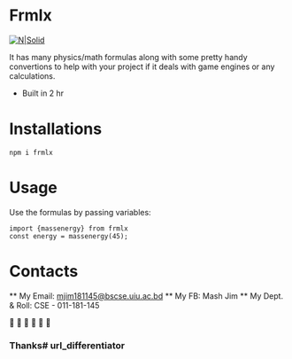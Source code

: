 # Frmlx

[![N|Solid](https://cldup.com/dTxpPi9lDf.thumb.png)](https://mashukealam.github.io)


It has many physics/math formulas along with some pretty handy convertions to help with your project if it deals with game engines or any calculations.

  
  - Built in 2 hr 

# Installations
```npm i frmlx```

# Usage
Use the formulas by passing variables:
``` 
import {massenergy} from frmlx
const energy = massenergy(45);
```

# Contacts
** My Email: mjim181145@bscse.uiu.ac.bd
** My FB: Mash Jim
** My Dept. & Roll: CSE - 011-181-145


:green_heart: :green_heart: :green_heart:
:purple_heart: :purple_heart: :purple_heart:
### Thanks#   u r l _ d i f f e r e n t i a t o r  
 